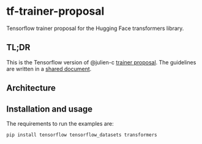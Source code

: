 # tf-trainer-proposal
Tensorflow trainer proposal for the Hugging Face transformers library.

## TL;DR
This is the Tensorflow version of @julien-c [trainer proposal](https://github.com/julien-c/trainer-proposal). The guidelines are written in a [shared document](https://docs.google.com/document/d/1WAR9uuOZpu7T_6TNPHrxIvrNbrUs7Ggy3WjjDwjayzA/edit#heading=h.tzvypnpe7axy).

## Architecture

## Installation and usage
The requirements to run the examples are:
```
pip install tensorflow tensorflow_datasets transformers
```
